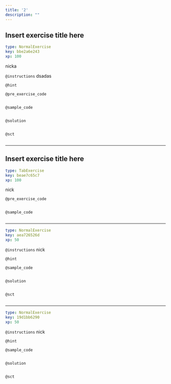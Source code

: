 ```yaml
---
title: '2'
description: ""
---
```


## Insert exercise title here

```yaml
type: NormalExercise
key: bbe2a6e243
xp: 100
```

nicka

`@instructions`
dsadas

`@hint`


`@pre_exercise_code`
```{python}

```

`@sample_code`
```{python}

```

`@solution`
```{python}

```

`@sct`
```{python}

```

---

## Insert exercise title here

```yaml
type: TabExercise
key: beae7c65c7
xp: 100
```

nick

`@pre_exercise_code`
```{python}

```

`@sample_code`
```{python}

```

***

```yaml
type: NormalExercise
key: aea726526d
xp: 50
```



`@instructions`
nick

`@hint`


`@sample_code`
```{python}

```

`@solution`
```{python}

```

`@sct`
```{python}

```

***

```yaml
type: NormalExercise
key: 19d1bb6290
xp: 50
```



`@instructions`
nick

`@hint`


`@sample_code`
```{python}

```

`@solution`
```{python}

```

`@sct`
```{python}

```
